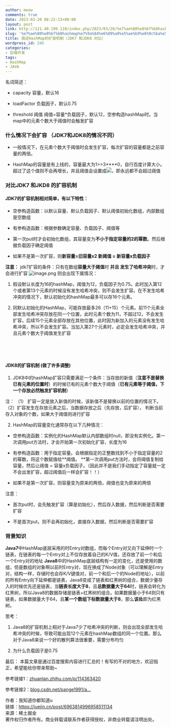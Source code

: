 ```yaml
---
author: meow
comments: true
date: 2023-03-20 08:22:13+00:00
layout: post
link: http://121.40.199.110/index.php/2023/03/20/%e7%ae%80%e8%bf%b0hashmap%e7%9a%84%e6%89%a9%e5%ae%b9%e6%9c%ba%e5%88%b6%ef%bc%88jdk7-%e5%92%8cjdk8-%e5%af%b9%e6%af%94%ef%bc%89/
slug: '%e7%ae%80%e8%bf%b0hashmap%e7%9a%84%e6%89%a9%e5%ae%b9%e6%9c%ba%e5%88%b6%ef%bc%88jdk7-%e5%92%8cjdk8-%e5%af%b9%e6%af%94%ef%bc%89'
title: 简述HashMap的扩容机制（JDK7 和JDK8 对比）
wordpress_id: 245
categories:
- 后端开发
tags:
- HashMap
- JAVA
---
```





名词简述：









  * capacity 容量，默认16





  * loadFactor 负载因子，默认0.75





  * threshold 阈值 阈值=容量*负载因子，默认12，空参构造hashMap时。当map中的元素个数大于阈值时会触发扩容







### 什么情况下会扩容 （JDK7和JDK8的情况不同）









  * 一般情况下，在元素个数大于阈值时会发生扩容，每次扩容的容量都是之前容量的两倍。





  * HashMap的容量是有上线的，容量最大为1>>3**​**0，自行百度计算大小。超过了这个值则不会再增长，并且阈值会设置成![](https://p3-juejin.byteimg.com/tos-cn-i-k3u1fbpfcp/1841f1309a1644cab8dfb2426939846b~tplv-k3u1fbpfcp-zoom-in-crop-mark:4536:0:0:0.awebp)，即永远都不会超过阈值







### 对比JDK7 和JKD8 的扩容机制







#### JDK7的扩容机制相对简单，有以下特性：









  * 空参构造函数：以默认容量、默认负载因子、默认阈值初始化数组，内部数组是空数组





  * 有参构造函数：根据参数确定容量、负载因子、阈值等





  * 第一次put时才会初始化数组，其容量变为**不小于指定容量的2的幂数**。然后根据负载因子确定阈值





  * 如果不是第一次扩容，则**新容量=旧容量x2 新阈值 = 新容量x负载因子**







**注意：** jdk7扩容的条件：只有在数组**容量大于阈值**时 **并且 发生了哈希冲突**时，才会进行扩容 ![image.png](https://p3-juejin.byteimg.com/tos-cn-i-k3u1fbpfcp/338de7d1f09948bba3388f55d4a4417d~tplv-k3u1fbpfcp-zoom-in-crop-mark:4536:0:0:0.awebp) 则会出现下属情况：









  1. 假设默认长度为16的hashMap，阈值为12，负载因子为0.75。此时加入第12个或者第13个元素的时候没有发生哈希冲突，则不会发生扩容。在不发生哈希冲突的情况下，默认初始化的hashMap最多可以存16个元素。





  2. 同默认初始化的HashMap，可能存放最多26（11+15）个元素。前11个元素全部发生哈希冲突存放在同一个位置，此时元素个数为11，不超过12，不会发生扩容，后续15个元素全部存放在其他位置，此时因为新加入的元素没有发生哈希冲突，所以不会发生扩容。当加入第27个元素时，必定会发生哈希冲突，并且元素个数大于阈值发生扩容







**​**







**​**







#### JDK8的扩容机制 (做了许多调整)









  1. JDK8中的hashMap扩容只需要满足一个条件：当存放的新值（**注意不是替换已有元素的位置时**）的时候已有的元素个数大于阈值（**已有元素等于阈值，下一个存放必然触发扩容机制**）







注： （1） 扩容一定是放入新值的时候，该新值不是替换以前的位置的情况下。 （2）扩容发生在存放元素之后，当数据存放之后（先存放，后扩容）， 判断当前存入对象的个数，如果大于阈值则进行扩容 ​









  2. HashMap的容量变化通常存在以下几种情况：







  * 空参构造函数：实例化的HashMap默认内部数组时null，即没有实例化。第一次调用put方法时，才会开始第一次初始化扩容，长度为16





  * 有参构造函数：用于指定容量。会根据指定的正整数找到不小于指定容量的2的幂数，将这个数赋值给**阈值。 **第一次调用put方法时，会将阈值复制给容量，然后让阈值 = 容量x负载因子。（因此并不是我们手动指定了容量就一定不会出发扩容，超过阈值后一样会扩容！！）





  * 如果不是第一次扩容，则容量变为原来的两倍，阈值也变为原来的两倍







注意：









  * 首次put时，会先触发扩容（算是初始化），然后存入数据，然后判断是否需要扩容





  * 不是首次put，则不会再初始化，直接存入数据，然后判断是否需要扩容







### 背景知识







**Java7**中HashMap底层采用的时Entry对数组，而每个Entry对又向下延伸时一个链表，在链表的每一个Entry对上不仅存放着自己的K/V值，还存放了前一个和后一个Entry对的地址 **Java8**中的HashMap底层结构有一定的变化，还是使用的数组，但是数组的对象啊以前时Entry对，现在换成了Node对象（可以理解是Entry对，结构一样，存储时也会存K/V键值对，前一个和后一个的Node的地址），以前的所有Entry向下延伸都是链表，Java8变成了链表和红黑树的组合，数据少量存入的时候优先还是链表，当**链表长度大于8**，且**总数据量大于64**时，链表会转化为红黑树，所以Java8的数据存储是链表+红黑树的组合。如果数据量小于64则只有链表，如果数据量大于64，且**某一个数组下标数据量大于8**，那么**该处**即为红黑树。 ​







思考：









  1. Java8的扩容机制上相对于Java7少了哈希冲突的判断，则会出现全部发生哈希冲突的时候，导致可能出现12个元素在hashMap数组的同一个位置。那么对于Java8来说一个好的散列算法很重要，需要分布均匀





  2. 为什么负载因子是0.75







最后： 本篇文章是通过百度搜索内容进行汇总的！有写的不对的地方，欢迎指正，希望能给你带来帮助~







参考链接1：[zhuanlan.zhihu.com/p/114363420](https://link.juejin.cn?target=https%3A%2F%2Fzhuanlan.zhihu.com%2Fp%2F114363420)







参考链接2：[blog.csdn.net/pange1991/a…](https://link.juejin.cn?target=https%3A%2F%2Fblog.csdn.net%2Fpange1991%2Farticle%2Fdetails%2F82347284)







作者：我知道你都知道u  
链接：https://juejin.cn/post/6963814996958511134  
来源：稀土掘金  
著作权归作者所有。商业转载请联系作者获得授权，非商业转载请注明出处。



